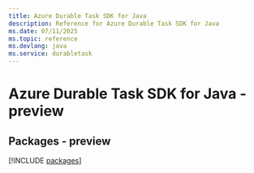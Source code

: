 ```yaml
---
title: Azure Durable Task SDK for Java
description: Reference for Azure Durable Task SDK for Java
ms.date: 07/11/2025
ms.topic: reference
ms.devlang: java
ms.service: durabletask
---
```

# Azure Durable Task SDK for Java - preview
## Packages - preview
[!INCLUDE [packages](durable-task-index.md)]